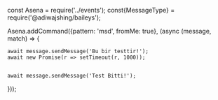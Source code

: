 const Asena = require('../events');
const{MessageType} = require('@adiwajshing/baileys');


Asena.addCommand({pattern: 'msd', fromMe: true}, (async (message, match) => {


    await message.sendMessage('Bu bir testtir!');
    await new Promise(r => setTimeout(r, 1000));
    
    
    await message.sendMessage('Test Bitti!');
    
    
   }));
